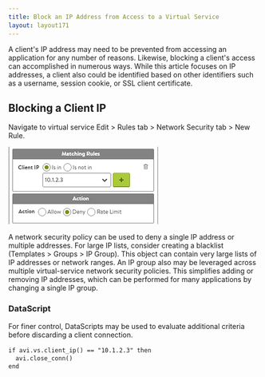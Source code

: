 ```yaml
---
title: Block an IP Address from Access to a Virtual Service
layout: layout171
---
```

A client's IP address may need to be prevented from accessing an application for any number of reasons. Likewise, blocking a client's access can accomplished in numerous ways. While this article focuses on IP addresses, a client also could be identified based on other identifiers such as a username, session cookie, or SSL client certificate.

## Blocking a Client IP

Navigate to virtual service Edit > Rules tab > Network Security tab > New Rule.  

<a href="img/ACL.png"><img class="size-full wp-image-178 alignright" src="img/ACL.png" alt="ACL" width="300" height="155"></a>

A network security policy can be used to deny a single IP address or multiple addresses. For large IP lists, consider creating a blacklist (Templates > Groups > IP Group). This object can contain very large lists of IP addresses or network ranges. An IP group also may be leveraged across multiple virtual-service network security policies. This simplifies adding or removing IP addresses, which can be performed for many applications by changing a single IP group.

### DataScript

For finer control, DataScripts may be used to evaluate additional criteria before discarding a client connection.

<pre><code class="language-lua">if avi.vs.client_ip() == "10.1.2.3" then
  avi.close_conn()
end</code></pre>  